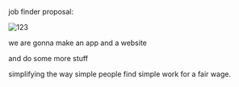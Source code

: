 job finder proposal:

![123](https://user-images.githubusercontent.com/69654776/110659426-6d504300-8177-11eb-90a5-eb30863c8ff7.png)


we are gonna make an app and a website

and do some more stuff

simplifying the way simple people find simple work for a fair wage.
